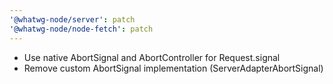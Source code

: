 ```yaml
---
'@whatwg-node/server': patch
'@whatwg-node/node-fetch': patch
---
```


- Use native AbortSignal and AbortController for Request.signal
- Remove custom AbortSignal implementation (ServerAdapterAbortSignal)